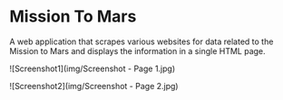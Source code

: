 # Mission To Mars

A web application that scrapes various websites for data related to the Mission to Mars and displays the information in a single HTML page.

![Screenshot1](img/Screenshot - Page 1.jpg)

![Screenshot2](img/Screenshot - Page 2.jpg)
